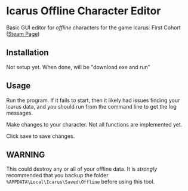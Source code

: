 # Icarus Offline Character Editor
Basic GUI editor for *offline* characters for the game Icarus: First Cohort
([Steam Page](https://store.steampowered.com/app/1149460/ICARUS/))

## Installation
Not setup yet. When done, will be "download exe and run"

## Usage
Run the program. If it fails to start, then it likely had issues finding
your Icarus data, and you should run from the command line to get the log
messages.

Make changes to your character. Not all functions are implemented yet.

Click save to save changes.

## WARNING
This could destroy any or all of your offline data. It is _strongly_
recommended that you backup the folder `%APPDATA\Local\Icarus\Saved\Offline`
before using this tool.